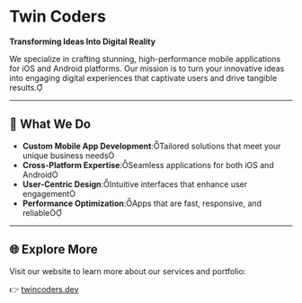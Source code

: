 # Twin Coders

**Transforming Ideas Into Digital Reality**

We specialize in crafting stunning, high-performance mobile applications for iOS and Android platforms. Our mission is to turn your innovative ideas into engaging digital experiences that captivate users and drive tangible results.

---

## 🚀 What We Do

- **Custom Mobile App Development**:Tailored solutions that meet your unique business needs
- **Cross-Platform Expertise**:Seamless applications for both iOS and Android
- **User-Centric Design**:Intuitive interfaces that enhance user engagement
- **Performance Optimization**:Apps that are fast, responsive, and reliable

---

## 🌐 Explore More

Visit our website to learn more about our services and portfolio:

👉 [twincoders.dev](https://twincoders.dev/)
